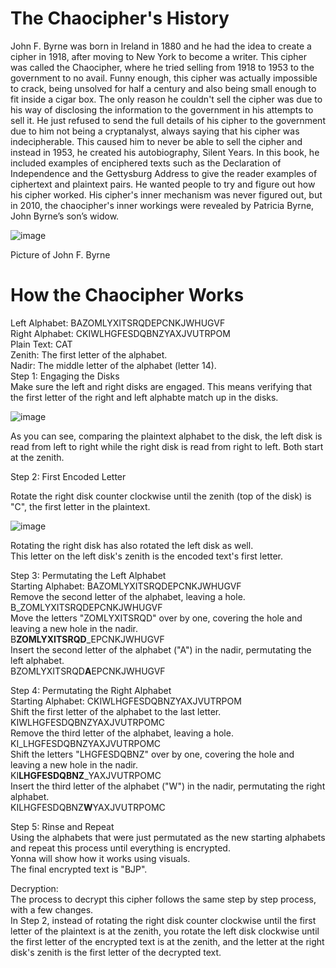 # The Chaocipher's History
John F. Byrne was born in Ireland in 1880 and he had the idea to create a cipher in 1918, after moving to New York to become a writer. This cipher was called the Chaocipher, where he tried selling from 1918 to 1953 to the government to no avail. Funny enough, this cipher was actually impossible to crack, being unsolved for half a century and also being small enough to fit inside a cigar box. The only reason he couldn't sell the cipher was due to his way of disclosing the information to the government in his attempts to sell it. He just refused to send the full details of his cipher to the government due to him not being a cryptanalyst, always saying that his cipher was indecipherable. This caused him to never be able to sell the cipher and instead in 1953, he created his autobiography, Silent Years. In this book, he included examples of enciphered texts such as the Declaration of Independence and the Gettysburg Address to give the reader examples of ciphertext and plaintext pairs. He wanted people to try and figure out how his cipher worked. His cipher's inner mechanism was never figured out, but in 2010, the chaocipher's inner workings were revealed by Patricia Byrne, John Byrne’s son’s widow.

![image](https://github.com/Stuycs-K/final-project-10-wang-daniel-yeung-yonna/assets/124080285/48b72928-6970-4f5b-8617-42d9ccec2631)

Picture of John F. Byrne

# How the Chaocipher Works
Left Alphabet:  BAZOMLYXITSRQDEPCNKJWHUGVF <br />
Right Alphabet: CKIWLHGFESDQBNZYAXJVUTRPOM <br />
Plain Text: CAT <br />
Zenith: The first letter of the alphabet. <br />
Nadir: The middle letter of the alphabet (letter 14). <br />
Step 1: Engaging the Disks <br />
Make sure the left and right disks are engaged. This means verifying that the first letter of the right and left alphabte match up in the disks. <br />

![image](https://github.com/Stuycs-K/final-project-10-wang-daniel-yeung-yonna/assets/124080285/29578de8-2a05-48d8-a0c4-0e804fb262ca)


As you can see, comparing the plaintext alphabet to the disk, the left disk is read from left to right while the right disk is read from right to left. Both start at the zenith. <br />

Step 2: First Encoded Letter <br />

Rotate the right disk counter clockwise until the zenith (top of the disk) is "C", the first letter in the plaintext. <br />

![image](https://github.com/Stuycs-K/final-project-10-wang-daniel-yeung-yonna/assets/124080285/00860e4f-20a2-498d-bb64-debb47ce3a4b)

Rotating the right disk has also rotated the left disk as well. <br />
This letter on the left disk's zenith is the encoded text's first letter. <br />

Step 3: Permutating the Left Alphabet <br />
Starting Alphabet: BAZOMLYXITSRQDEPCNKJWHUGVF <br />
Remove the second letter of the alphabet, leaving a hole. <br />
B_ZOMLYXITSRQDEPCNKJWHUGVF <br />
Move the letters "ZOMLYXITSRQD" over by one, covering the hole and leaving a new hole in the nadir. <br />
B**ZOMLYXITSRQD**_EPCNKJWHUGVF <br />
Insert the second letter of the alphabet ("A") in the nadir, permutating the left alphabet. <br />
BZOMLYXITSRQD**A**EPCNKJWHUGVF <br />

Step 4: Permutating the Right Alphabet <br />
Starting Alphabet: CKIWLHGFESDQBNZYAXJVUTRPOM <br />
Shift the first letter of the alphabet to the last letter. <br />
KIWLHGFESDQBNZYAXJVUTRPOMC <br />
Remove the third letter of the alphabet, leaving a hole. <br />
KI_LHGFESDQBNZYAXJVUTRPOMC <br />
Shift the letters "LHGFESDQBNZ" over by one, covering the hole and leaving a new hole in the nadir. <br />
KI**LHGFESDQBNZ**_YAXJVUTRPOMC <br />
Insert the third letter of the alphabet ("W") in the nadir, permutating the right alphabet. <br />
KILHGFESDQBNZ**W**YAXJVUTRPOMC <br />

Step 5: Rinse and Repeat <br />
Using the alphabets that were just permutated as the new starting alphabets and repeat this process until everything is encrypted. <br />
Yonna will show how it works using visuals. <br />
The final encrypted text is "BJP". <br />

Decryption: <br />
The process to decrypt this cipher follows the same step by step process, with a few changes. <br />
In Step 2, instead of rotating the right disk counter clockwise until the first letter of the plaintext is at the zenith, you rotate the left disk clockwise until the first letter of the encrypted text is at the zenith, and the letter at the right disk's zenith is the first letter of the decrypted text. <br />


